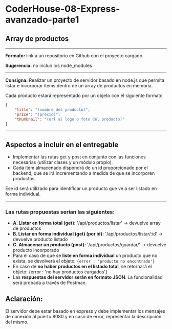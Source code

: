# CoderHouse-08-Express-avanzado-parte1
## Array de productos
---
**Formato:** link a un repositorio en Github con el proyecto cargado.

**Sugerencia:** no incluir los node_modules

---
**Consigna:** Realizar un proyecto de servidor basado en node.js que permita listar e incorporar ítems dentro de un array de productos en memoria.

Cada producto estará representado por un objeto con el siguiente formato

~~~json
{
    "title": "(nombre del producto)",
    "price": "(precio)",
    "thumbnail": "(url al logo o foto del producto)"
}
~~~
---
## Aspectos a incluir en el entregable
- Implementar las rutas get y post en conjunto con las funciones necesarias (utilizar clases y un módulo propio).
- Cada ítem almacenado dispondrá de un id proporcionado por el backend, que se irá incrementando a medida de que se incorporen productos. 

Ese id será utilizado para identificar un producto que ve a ser listado en forma individual.

---
### Las rutas propuestas serían las siguientes:
- **A. Listar en forma total (get):** '/api/productos/listar' -> devuelve array de productos
- **B. Listar en forma individual (get) (por id):** '/api/productos/listar/:id' -> devuelve producto listado
- **C. Almacenar un producto (post):** '/api/productos/guardar/' -> devuelve producto incorporado
- Para el caso de que se **liste en forma individual** un producto que no exista, se devolverá el objeto: `{error : 'producto no encontrado'}`
- En caso de **no haber productos en el listado total**, se retornará el objeto: {error : 'no hay productos cargados'}
- Las **respuestas del servidor serán en formato JSON**. La funcionalidad será probada a través de Postman.

## Aclaración:
El servidor debe estar basado en express y debe implementar los mensajes de conexión al puerto 8080 y en caso de error, representar la descripción del mismo.

